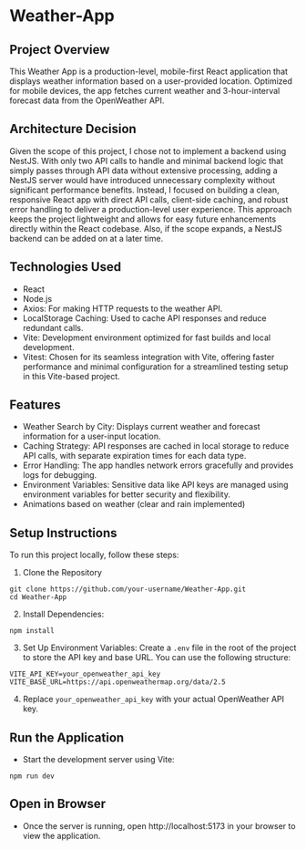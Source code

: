 # Weather-App

## Project Overview

This Weather App is a production-level, mobile-first React application that displays weather information based on a user-provided location. Optimized for mobile devices, the app fetches current weather and 3-hour-interval forecast data from the OpenWeather API.

## Architecture Decision

Given the scope of this project, I chose not to implement a backend using NestJS. With only two API calls to handle and minimal backend logic that simply passes through API data without extensive processing, adding a NestJS server would have introduced unnecessary complexity without significant performance benefits. Instead, I focused on building a clean, responsive React app with direct API calls, client-side caching, and robust error handling to deliver a production-level user experience. This approach keeps the project lightweight and allows for easy future enhancements directly within the React codebase. Also, if the scope expands, a NestJS backend can be added on at a later time.

## Technologies Used

- React
- Node.js
- Axios: For making HTTP requests to the weather API.
- LocalStorage Caching: Used to cache API responses and reduce redundant calls.
- Vite: Development environment optimized for fast builds and local development.
- Vitest: Chosen for its seamless integration with Vite, offering faster performance and minimal configuration for a streamlined testing setup in this Vite-based project.

## Features

- Weather Search by City: Displays current weather and forecast information for a user-input location.
- Caching Strategy: API responses are cached in local storage to reduce API calls, with separate expiration times for each data type.
- Error Handling: The app handles network errors gracefully and provides logs for debugging.
- Environment Variables: Sensitive data like API keys are managed using environment variables for better security and flexibility.
- Animations based on weather (clear and rain implemented)

## Setup Instructions

To run this project locally, follow these steps:

1. Clone the Repository

```
git clone https://github.com/your-username/Weather-App.git
cd Weather-App
```

2. Install Dependencies:

`npm install`

3. Set Up Environment Variables: Create a `.env` file in the root of the project to store the API key and base URL. You can use the following structure:

```
VITE_API_KEY=your_openweather_api_key
VITE_BASE_URL=https://api.openweathermap.org/data/2.5
```

4. Replace `your_openweather_api_key` with your actual OpenWeather API key.

## Run the Application

- Start the development server using Vite:

`npm run dev`

## Open in Browser

- Once the server is running, open http://localhost:5173 in your browser to view the application.
